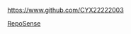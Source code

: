 
<!-- Give link to your github home page -->
<span id="github">https://www.github.com/CYX22222003</span>

<!-- [CS3281: Give your NUS-OSS project][CS3282: give your internal and external projects related to the module] -->
<span id="projects">[RepoSense](https://github.com/RepoSense)</span>
